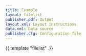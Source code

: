 ```yaml
---
title: Example
layout: filelist
publisher.pdf: Output
layout.xml: Layout instructions
data.xml: Data source
publisher.cfg: Configuration file
---
```


{{ template "filelist" .}}


